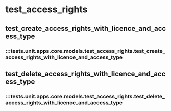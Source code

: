 # test_access_rights

## test_create_access_rights_with_licence_and_access_type

### :::tests.unit.apps.core.models.test_access_rights.test_create_access_rights_with_licence_and_access_type

## test_delete_access_rights_with_licence_and_access_type

### :::tests.unit.apps.core.models.test_access_rights.test_delete_access_rights_with_licence_and_access_type
